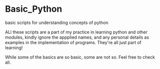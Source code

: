 # Basic_Python
basic scripts for understanding concepts of python

ALl these scripts are a part of my practice in learning python and other modules,
kindly ignore the appplied names, and any personal details as examples in the implementation of programs.
They're all just part of learning!

While some of the basics are so basic, some are not so. Feel free to check all.
